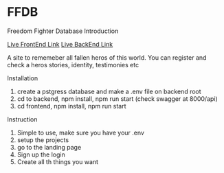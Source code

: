 # FFDB

Freedom Fighter Database
Introduction

[Live FrontEnd Link](https://ffdb-front-end.onrender.com)
[Live BackEnd Link](https://ffdb.onrender.com/api)

A site to rememeber all fallen heros of this world. You can register and check a heros stories, identity, testimonies etc

Installation
1. create a pstgress database and make a .env file on backend root
1. cd to backend, npm install, npm run start (check swagger at 8000/api)
2. cd frontend, npm install, npm run start

Instruction
1. Simple to use, make sure you have your .env
2. setup the projects
3. go to the landing page
4. Sign up the login
5. Create all th things you want



